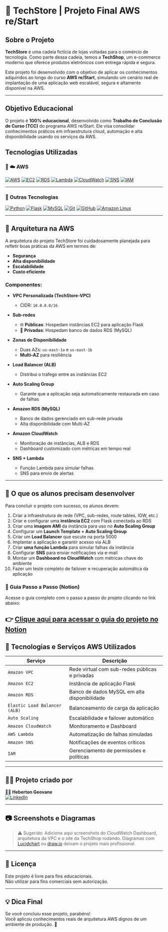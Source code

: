 # 🛒 TechStore | Projeto Final AWS re/Start

## Sobre o Projeto

**TechStore** é uma cadeia fictícia de lojas voltadas para o comércio de tecnologia. Como parte dessa cadeia, temos a **TechShop**, um e-commerce moderno que oferece produtos eletrônicos com entrega rápida e segura. 

Este projeto foi desenvolvido com o objetivo de aplicar os conhecimentos adquiridos ao longo do curso **AWS re/Start**, simulando um cenário real de implantação de uma aplicação web escalável, segura e altamente disponível na AWS.

---

##  Objetivo Educacional

O projeto é **100% educacional**, desenvolvido como **Trabalho de Conclusão de Curso (TCC)** do programa AWS re/Start. Ele visa consolidar conhecimentos práticos em infraestrutura cloud, automação e alta disponibilidade usando os serviços da AWS.

##  Tecnologias Utilizadas

### 🔸 ☁️ AWS

[![AWS](https://img.shields.io/badge/AWS-FF9900?style=for-the-badge&logo=amazonaws&logoColor=white)]()
[![EC2](https://img.shields.io/badge/Amazon%20EC2-FF9900?style=for-the-badge&logo=amazon-ec2&logoColor=white)]()
[![RDS](https://img.shields.io/badge/Amazon%20RDS-527FFF?style=for-the-badge&logo=amazon-rds&logoColor=white)]()
[![Lambda](https://img.shields.io/badge/AWS%20Lambda-F47FFF?style=for-the-badge&logo=aws-lambda&logoColor=white)]()
[![CloudWatch](https://img.shields.io/badge/CloudWatch-FF4F8B?style=for-the-badge&logo=amazon-cloudwatch&logoColor=white)]()
[![SNS](https://img.shields.io/badge/SNS-FF9900?style=for-the-badge&logo=amazonaws&logoColor=white)]()
[![IAM](https://img.shields.io/badge/IAM-232F3E?style=for-the-badge&logo=amazonaws&logoColor=white)]()

---

### 🧰 Outras Tecnologias

[![Python](https://img.shields.io/badge/Python-3670A0?style=for-the-badge&logo=python&logoColor=yellow)]()
[![Flask](https://img.shields.io/badge/Flask-000000?style=for-the-badge&logo=flask&logoColor=white)]()
[![MySQL](https://img.shields.io/badge/MySQL-00758F?style=for-the-badge&logo=mysql&logoColor=white)]()
[![Git](https://img.shields.io/badge/Git-F05032?style=for-the-badge&logo=git&logoColor=white)]()
[![GitHub](https://img.shields.io/badge/GitHub-181717?style=for-the-badge&logo=github&logoColor=white)]()
[![Amazon Linux](https://img.shields.io/badge/Amazon%20Linux-232F3E?style=for-the-badge&logo=linux&logoColor=white)]()

---

## 🧱 Arquitetura na AWS

A arquitetura do projeto TechStore foi cuidadosamente planejada para refletir boas práticas da AWS em termos de:

- **Segurança**
- **Alta disponibilidade**
- **Escalabilidade**
- **Custo eficiente**

### Componentes:

- **VPC Personalizada (TechStore-VPC)**  
  - CIDR: `10.0.0.0/16`

- **Sub-redes**  
  - 🌐 **Públicas**: Hospedam instâncias EC2 para aplicação Flask  
  - 🔐 **Privadas**: Hospedam banco de dados RDS (MySQL)

- **Zonas de Disponibilidade**
  - Duas AZs: `us-east-1a` e `us-east-1b`
  - **Multi-AZ** para resiliência

- **Load Balancer (ALB)**  
  - Distribui o tráfego entre as instâncias EC2

- **Auto Scaling Group**  
  - Garante que a aplicação seja automaticamente restaurada em caso de falhas

- **Amazon RDS (MySQL)**  
  - Banco de dados gerenciado em sub-rede privada
  - Alta disponibilidade com Multi-AZ

- **Amazon CloudWatch**
  - Monitoração de instâncias, ALB e RDS
  - Dashboard customizado com métricas em tempo real

- **SNS + Lambda**
  - Função Lambda para simular falhas
  - SNS para envio de alertas

---

## 📌 O que os alunos precisam desenvolver

Para concluir o projeto com sucesso, os alunos devem:

1. Criar a infraestrutura de rede (VPC, sub-redes, route tables, IGW, etc.)
2. Criar e configurar uma **instância EC2** com Flask conectada ao RDS
3. Criar uma **imagem AMI** da instância para uso no **Auto Scaling Group**
4. Configurar um **Launch Template + Auto Scaling Group**
5. Criar um **Load Balancer** que escute na porta 5000
6. Implantar a aplicação e garantir acesso via ALB
7. Criar **uma função Lambda** para simular falhas da instância
8. Configurar **SNS** para enviar notificações via e-mail
9. Montar um **Dashboard no CloudWatch** com métricas chave do ambiente
10. Fazer um teste completo de failover e recuperação automática da aplicação

### 📘 Guia Passo a Passo (Notion)

Acesse o guia completo com o passo a passo do projeto clicando no link abaixo:

👉 [Clique aqui para acessar o guia do projeto no Notion](https://www.notion.so/seunome/TechStore-Passo-a-Passo-123abc456def)
---

## 🧰 Tecnologias e Serviços AWS Utilizados

| Serviço           | Descrição                                    |
|-------------------|-----------------------------------------------|
| `Amazon VPC`      | Rede virtual com sub-redes públicas e privadas |
| `Amazon EC2`      | Instância de aplicação Flask                  |
| `Amazon RDS`      | Banco de dados MySQL em alta disponibilidade |
| `Elastic Load Balancer (ALB)` | Balanceamento de carga da aplicação  |
| `Auto Scaling`    | Escalabilidade e failover automático          |
| `Amazon CloudWatch` | Monitoramento e Dashboard                    |
| `AWS Lambda`      | Automatização de falhas simuladas             |
| `Amazon SNS`      | Notificações de eventos críticos              |
| `IAM`             | Gerenciamento de permissões e políticas       |

---

## 🧑‍🏫 Projeto criado por

👨‍🏫 **Heberton Geovane**  
[![LinkedIn](https://img.shields.io/badge/-LinkedIn-0A66C2?style=flat&logo=linkedin&logoColor=white)](https://www.linkedin.com/in/hebertong/)

---

## 📷 Screenshots e Diagramas

> ⚠️ Sugerido: Adicione aqui screenshots do CloudWatch Dashboard, arquitetura da VPC e o site da TechShop rodando. Diagramas com [Lucidchart](https://www.lucidchart.com/) ou [draw.io](https://draw.io) deixam o projeto mais profissional.

---

## 📝 Licença

Este projeto é livre para fins educacionais.  
Não utilizar para fins comerciais sem autorização.

---

## 💡 Dica Final

Se você concluiu esse projeto, parabéns!  
Você aplicou conhecimentos reais de arquitetura AWS dignos de um ambiente de produção. 🚀


